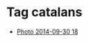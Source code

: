 <!--
title: Tag catalans
date: 2020-06-28T14:55:35.418Z
tags:
-->
# Tag catalans

 * [Photo 2014-09-30 18](98822233947.md)